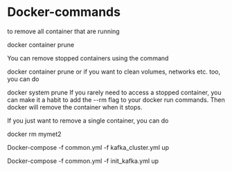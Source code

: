 # Docker-commands

to remove all container that are running

docker container prune

You can remove stopped containers using the command

docker container prune 
or if you want to clean volumes, networks etc. too, you can do

docker system prune
If you rarely need to access a stopped container, you can make it a habit to add the --rm flag to your docker run commands. Then docker will remove the container when it stops.

If you just want to remove a single container, you can do

docker rm mymet2


Docker-compose -f common.yml -f kafka_cluster.yml up

Docker-compose -f common.yml -f init_kafka.yml up

